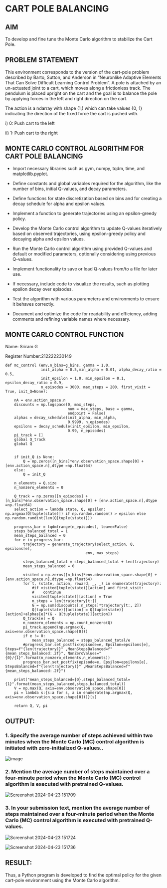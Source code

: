 # CART POLE BALANCING

## AIM
To develop and fine tune the Monte Carlo algorithm to stabilize the Cart Pole.

## PROBLEM STATEMENT
This environment corresponds to the version of the cart-pole problem described by Barto, Sutton, and Anderson in “Neuronlike Adaptive Elements That Can Solve Difficult Learning Control Problem”. A pole is attached by an un-actuated joint to a cart, which moves along a frictionless track. The pendulum is placed upright on the cart and the goal is to balance the pole by applying forces in the left and right direction on the cart.

The action is a ndarray with shape (1,) which can take values {0, 1} indicating the direction of the fixed force the cart is pushed with.

i) 0: Push cart to the left

ii) 1: Push cart to the right

## MONTE CARLO CONTROL ALGORITHM FOR CART POLE BALANCING
* Import necessary libraries such as gym, numpy, tqdm, time, and matplotlib.pyplot.
  
* Define constants and global variables required for the algorithm, like the number of bins, initial Q-values, and decay parameters.

* Define functions for state discretization based on bins and for creating a decay schedule for alpha and epsilon values.

* Implement a function to generate trajectories using an epsilon-greedy policy.

* Develop the Monte Carlo control algorithm to update Q-values iteratively based on observed trajectories, using epsilon-greedy policy and decaying alpha and epsilon values.

* Run the Monte Carlo control algorithm using provided Q-values and default or modified parameters, optionally considering using previous Q-values.

* Implement functionality to save or load Q-values from/to a file for later use.

* If necessary, include code to visualize the results, such as plotting epsilon decay over episodes.

* Test the algorithm with various parameters and environments to ensure it behaves correctly.

* Document and optimize the code for readability and efficiency, adding comments and refining variable names where necessary.

## MONTE CARLO CONTROL FUNCTION

Name: Sriram G


Register Number:212222230149


```
def mc_control (env,n_bins=g_bins, gamma = 1.0,
                init_alpha = 0.5,min_alpha = 0.01, alpha_decay_ratio = 0.5,
                init_epsilon = 1.0, min_epsilon = 0.1, epsilon_decay_ratio = 0.9,
                n_episodes = 3000, max_steps = 200, first_visit = True, init_Q=None):
    
    nA = env.action_space.n
    discounts = np.logspace(0, max_steps,
                            num = max_steps, base = gamma,
                            endpoint = False)
    alphas = decay_schedule(init_alpha, min_alpha,
                            0.9999, n_episodes)
    epsilons = decay_schedule(init_epsilon, min_epsilon,
                            0.99, n_episodes)
    pi_track = []
    global Q_track
    global Q
    
    
    if init_Q is None:
        Q = np.zeros([n_bins]*env.observation_space.shape[0] + [env.action_space.n],dtype =np.float64)
    else:
        Q = init_Q
        
    n_elements = Q.size
    n_nonzero_elements = 0
    
    Q_track = np.zeros([n_episodes] + [n_bins]*env.observation_space.shape[0] + [env.action_space.n],dtype =np.float64)
    select_action = lambda state, Q, epsilon: np.argmax(Q[tuple(state)]) if np.random.random() > epsilon else np.random.randint(len(Q[tuple(state)]))

    progress_bar = tqdm(range(n_episodes), leave=False)
    steps_balanced_total = 1
    mean_steps_balanced = 0
    for e in progress_bar:        
        trajectory = generate_trajectory(select_action, Q, epsilons[e],
                                    env, max_steps)
        
        steps_balanced_total = steps_balanced_total + len(trajectory)
        mean_steps_balanced = 0
        
        visited = np.zeros([n_bins]*env.observation_space.shape[0] + [env.action_space.n],dtype =np.float64)
        for t, (state, action, reward, _, _) in enumerate(trajectory):
            #if visited[tuple(state)][action] and first_visit:
            #    continue    
            visited[tuple(state)][action] = True
            n_steps = len(trajectory[t:])
            G = np.sum(discounts[:n_steps]*trajectory[t:, 2])
            Q[tuple(state)][action] = Q[tuple(state)][action]+alphas[e]*(G - Q[tuple(state)][action])
        Q_track[e] = Q
        n_nonzero_elements = np.count_nonzero(Q)
        pi_track.append(np.argmax(Q, axis=env.observation_space.shape[0]))
        if e != 0:
            mean_steps_balanced = steps_balanced_total/e
        #progress_bar.set_postfix(episode=e, Epsilon=epsilons[e], Steps=f"{len(trajectory)}" ,MeanStepsBalanced=f"{mean_steps_balanced:.2f}", NonZeroValues="{0}/{1}".format(n_nonzero_elements,n_elements))
        progress_bar.set_postfix(episode=e, Epsilon=epsilons[e], StepsBalanced=f"{len(trajectory)}" ,MeanStepsBalanced=f"{mean_steps_balanced:.2f}")
        
    print("mean_steps_balanced={0},steps_balanced_total={1}".format(mean_steps_balanced,steps_balanced_total))
    V = np.max(Q, axis=env.observation_space.shape[0])
    pi = lambda s:{s:a for s, a in enumerate(np.argmax(Q, axis=env.observation_space.shape[0]))}[s]

    return Q, V, pi
```

## OUTPUT:
###   1. Specify the average number of steps achieved within two minutes when the Monte Carlo (MC) control algorithm is initiated with zero-initialized Q-values..
![image](https://github.com/user-attachments/assets/7c28968d-9b03-45dc-8ecf-d2458cc9e0a3)


### 2. Mention the average number of steps maintained over a four-minute period when the Monte Carlo (MC) control algorithm is executed with pretrained Q-values.
![Screenshot 2024-04-23 151709](https://github.com/Dhanudhanaraj/rl-cartpole/assets/119218812/87911583-047e-4ea7-941f-9dd8f13442d4)

### 3. In your submission text, mention the average number of steps maintained over a four-minute period when the Monte Carlo (MC) control algorithm is executed with pretrained Q-values.
![Screenshot 2024-04-23 151724](https://github.com/Dhanudhanaraj/rl-cartpole/assets/119218812/80db4cf4-15c7-4c7a-a49c-f6ca3d07cc87)

![Screenshot 2024-04-23 151736](https://github.com/Dhanudhanaraj/rl-cartpole/assets/119218812/677e5d7b-6098-48a2-b876-4358f41159c7)

## RESULT:
Thus, a Python program is developed to find the optimal policy for the given cart-pole environment using the Monte Carlo algorithm.
